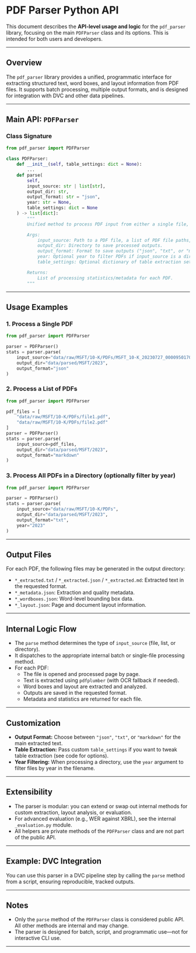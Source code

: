 # PDF Parser Python API

This document describes the **API-level usage and logic** for the `pdf_parser` library, focusing on the main `PDFParser` class and its options. This is intended for both users and developers.

---

## Overview

The `pdf_parser` library provides a unified, programmatic interface for extracting structured text, word boxes, and layout information from PDF files. It supports batch processing, multiple output formats, and is designed for integration with DVC and other data pipelines.

---

## Main API: `PDFParser`

### Class Signature

```python
from pdf_parser import PDFParser

class PDFParser:
    def __init__(self, table_settings: dict = None):
        ...
    def parse(
        self,
        input_source: str | list[str],
        output_dir: str,
        output_format: str = "json",
        year: str = None,
        table_settings: dict = None
    ) -> list[dict]:
        """
        Unified method to process PDF input from either a single file, list of files, or directory.

        Args:
            input_source: Path to a PDF file, a list of PDF file paths, or a directory containing PDFs.
            output_dir: Directory to save processed outputs.
            output_format: Format to save outputs ("json", "txt", or "markdown"). Default is "json".
            year: Optional year to filter PDFs if input_source is a directory.
            table_settings: Optional dictionary of table extraction settings.

        Returns:
            List of processing statistics/metadata for each PDF.
        """
```

---

## Usage Examples

### 1. Process a Single PDF

```python
from pdf_parser import PDFParser

parser = PDFParser()
stats = parser.parse(
    input_source="data/raw/MSFT/10-K/PDFs/MSFT_10-K_20230727_000095017023035122.pdf",
    output_dir="data/parsed/MSFT/2023",
    output_format="json"
)
```

### 2. Process a List of PDFs

```python
from pdf_parser import PDFParser

pdf_files = [
    "data/raw/MSFT/10-K/PDFs/file1.pdf",
    "data/raw/MSFT/10-K/PDFs/file2.pdf"
]
parser = PDFParser()
stats = parser.parse(
    input_source=pdf_files,
    output_dir="data/parsed/MSFT/2023",
    output_format="markdown"
)
```

### 3. Process All PDFs in a Directory (optionally filter by year)

```python
from pdf_parser import PDFParser

parser = PDFParser()
stats = parser.parse(
    input_source="data/raw/MSFT/10-K/PDFs",
    output_dir="data/parsed/MSFT/2023",
    output_format="txt",
    year="2023"
)
```

---

## Output Files

For each PDF, the following files may be generated in the output directory:

- `*_extracted.txt` / `*_extracted.json` / `*_extracted.md`: Extracted text in the requested format.
- `*_metadata.json`: Extraction and quality metadata.
- `*_wordboxes.json`: Word-level bounding box data.
- `*_layout.json`: Page and document layout information.

---

## Internal Logic Flow

- The `parse` method determines the type of `input_source` (file, list, or directory).
- It dispatches to the appropriate internal batch or single-file processing method.
- For each PDF:
    - The file is opened and processed page by page.
    - Text is extracted using `pdfplumber` (with OCR fallback if needed).
    - Word boxes and layout are extracted and analyzed.
    - Outputs are saved in the requested format.
    - Metadata and statistics are returned for each file.

---

## Customization

- **Output Format:** Choose between `"json"`, `"txt"`, or `"markdown"` for the main extracted text.
- **Table Extraction:** Pass custom `table_settings` if you want to tweak table extraction (see code for options).
- **Year Filtering:** When processing a directory, use the `year` argument to filter files by year in the filename.

---

## Extensibility

- The parser is modular: you can extend or swap out internal methods for custom extraction, layout analysis, or evaluation.
- For advanced evaluation (e.g., WER against XBRL), see the internal `_evaluation.py` module.
- All helpers are private methods of the `PDFParser` class and are not part of the public API.

---

## Example: DVC Integration

You can use this parser in a DVC pipeline step by calling the `parse` method from a script, ensuring reproducible, tracked outputs.

---

## Notes

- Only the `parse` method of the `PDFParser` class is considered public API. All other methods are internal and may change.
- The parser is designed for batch, script, and programmatic use—not for interactive CLI use.

---
